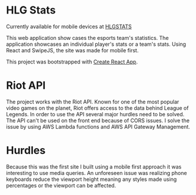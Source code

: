 # HLG Stats

Currently available for mobile devices at [HLGSTATS](stats.highlandergaming.org)

This web application show cases the esports team's statistics. The application showcases an individual player's stats or a team's stats. Using React and SwipeJS, the site was made for mobile first.  

This project was bootstrapped with [Create React App](https://github.com/facebook/create-react-app).

# Riot API

The project works with the Riot API. Known for one of the most popular video games on the planet, Riot offers access to the data behind League of Legends. In order to use the API several major hurdles need to be solved. The API can't be used on the front end because of CORS issues. I solve the issue by using AWS Lambda functions and AWS API Gateway Management.


# Hurdles

Because this was the first site I built using a mobile first approach it was interesting to use media queries. An unforeseen issue was realizing phone keyboards reduce the viewport height meaning any styles made using percentages or the viewport can be affected. 




